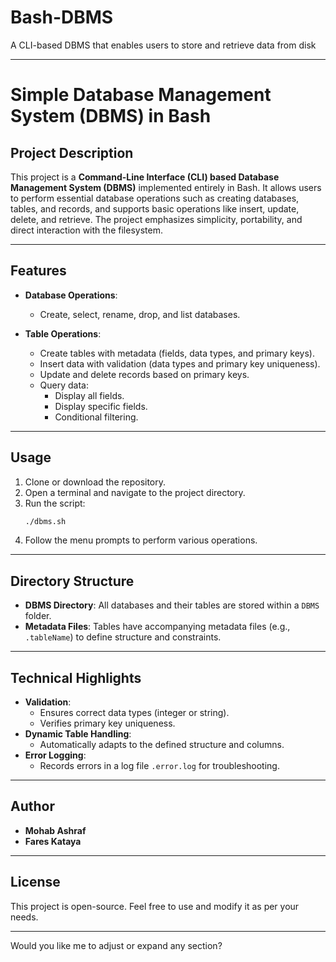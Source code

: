 # Bash-DBMS
A CLI-based DBMS that enables users to store and retrieve data from disk

---

# Simple Database Management System (DBMS) in Bash

## Project Description

This project is a **Command-Line Interface (CLI) based Database Management System (DBMS)** implemented entirely in Bash. It allows users to perform essential database operations such as creating databases, tables, and records, and supports basic operations like insert, update, delete, and retrieve. The project emphasizes simplicity, portability, and direct interaction with the filesystem.

---

## Features

- **Database Operations**:
  - Create, select, rename, drop, and list databases.

- **Table Operations**:
  - Create tables with metadata (fields, data types, and primary keys).
  - Insert data with validation (data types and primary key uniqueness).
  - Update and delete records based on primary keys.
  - Query data:
    - Display all fields.
    - Display specific fields.
    - Conditional filtering.

---

## Usage

1. Clone or download the repository.
2. Open a terminal and navigate to the project directory.
3. Run the script:
   ```bash
   ./dbms.sh
   ```
4. Follow the menu prompts to perform various operations.

---

## Directory Structure

- **DBMS Directory**: All databases and their tables are stored within a `DBMS` folder.
- **Metadata Files**: Tables have accompanying metadata files (e.g., `.tableName`) to define structure and constraints.

---

## Technical Highlights

- **Validation**:
  - Ensures correct data types (integer or string).
  - Verifies primary key uniqueness.
- **Dynamic Table Handling**:
  - Automatically adapts to the defined structure and columns.
- **Error Logging**:
  - Records errors in a log file `.error.log` for troubleshooting.

---

## Author

- **Mohab Ashraf**  
- **Fares Kataya**

---

## License

This project is open-source. Feel free to use and modify it as per your needs.

---

Would you like me to adjust or expand any section?
